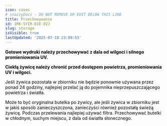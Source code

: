 ```yaml
---
icon: cases
# snazzyDocs - DO NOT REMOVE OR EDIT BELOW THIS LINE
title: Przechowywanie
id: 1RK-SYIR-D1E-O2J
slug: storage
isVisible: true
lastUpdated: '2025-07-18 23:09:53'
---
```

**<span style="color:#000000;"><span style="background-color:transparent;">Gotowe wydruki należy przechowywać z dala od wilgoci i silnego promieniowania UV.</span></span>**

**<span style="color:#000000;"><span style="background-color:transparent;">Ciekłą żywicę należy chronić przed dostępem powietrza, promieniowania UV i wilgoci.</span></span>**

<span style="color:#000000;"><span style="background-color:transparent;">Jeśli żywica pozostała w zbiorniku nie będzie ponownie używana przez ponad 24 godziny, najlepiej przelać ją do pojemnika nieprzepuszczającego powietrza i światła.</span></span>

<span style="color:#000000;"><span style="background-color:transparent;">Może to być oryginalna butelka po żywicy, ale jeśli żywica w zbiorniku jest w jakiś sposób zanieczyszczona, zanieczyści również pozostałą świeżą żywicę. Podczas przelewania najlepiej używać filtra. Przechowywać butelki w chłodnym, suchym miejscu, z dala od światła słonecznego.</span></span>

<br />